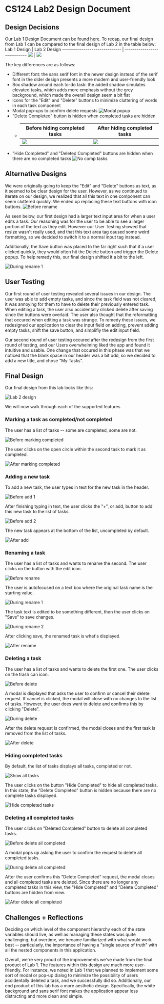 # CS124 Lab2 Design Document

## Design Decisions
Our Lab 1 Design Document can be found [here](https://github.com/McGarvs/cs124/tree/lab1#readme).
To recap, our final design from Lab 1 can be compared to the final design of Lab 2 in the table below:
Lab 1 Design                   | Lab 2 Design
------------------------------ | ---------------------------- 
![](./screenshots/lab1finaldesign.png) | ![](./screenshots/lab2finaldesign.png)

The key differences are as follows:
* Different font: the sans serif font in the newer design instead of the serif font
  in the older design presents a more modern and user-friendly look
* Box shadow around each to-do task: the added shadow simulates elevated tasks, which
  adds more emphasis without the grey background, which made the overall design seem a
  bit flat
* Icons for the "Edit" and "Delete" buttons to minimize cluttering of words in each task
  component
* Modal pop-ups to confirm delete requests
  ![Modal popup](./screenshots/modal-popup.png)
* "Delete Completed" button is hidden when completed tasks are hidden
    * Before hiding completed tasks  | After hiding completed tasks
      ------------------------------ | ---------------------------- 
      ![](./screenshots/before-deletecompleted-hidden.png) | ![](./screenshots/after-deletecompleted-hidden.png) 
* "Hide Completed" and "Deleted Completed" buttons are hidden when there are no completed tasks
  ![No comp tasks](./screenshots/no-completed-tasks.png)

## Alternative Designs
We were originally going to keep the "Edit" and "Delete" buttons as text, as it seemed to
be clear design for the user. However, as we continued to iterate on our design, we
realized that all this text in one component can seem cluttered quickly. We ended up
replacing these text buttons with icon buttons.
![Before rename](./screenshots/before-rename.png)

As seen below, our first design had a larger text input area for when a user edits a task. Our reasoning
was for the user to be able to see a larger portion of the text as they edit. However our User Testing showed
that resize wasn't really used, and that this text area tag caused some weird formatting, so we decided to switch it to a 
normal input tag instead.

Additionally, the Save button was placed to the far right such that if a user clicked quickly, they would often hit the 
Delete button and trigger the Delete popup. To help remedy this, our final design shifted it a bit to the left.

![During rename 1](./screenshots/during-rename-part1.png)

## User Testing
Our first round of user testing revealed several issues in our design. The user was able to add empty tasks, 
and since the task field was not cleared, it was annoying for them to have to delete their previously entered task. 
When editing a task, the user also accidentally clicked delete after saving since the buttons were overlaid. The user also thought
that the reformatting that occured when editing a task was strange. To remedy these issues, we redesigned our application to 
clear the input field on adding, prevent adding empty tasks, shift the save button, and simplifiy the edit input field. 

Our second round of user testing occured after the redesign from the first round of testing, and our Users overwhelming liked the app
and found it intuitive and usable. One change that occured in this phase was that we noticed that the blank space in our header was a bit
odd, so we decided to add a new title, and chose "My Tasks". 
## Final Design
Our final design from this lab looks like this:

![Lab 2 design](./screenshots/lab2finaldesign.png)

We will now walk through each of the supported features.

### Marking a task as completed/not completed
The user has a list of tasks -- some are completed, some are not.

![Before marking completed](./screenshots/fin-before-complete.png)

The user clicks on the open circle within the second task to mark it as completed.

![After marking completed](./screenshots/fin-after-complete.png)

### Adding a new task
To add a new task, the user types in text for the new task in the header.

![Before add 1](./screenshots/before-add-task-1.png)

After finishing typing in text, the user clicks the "+", or add, button to add
this new task to the list of tasks.

![Before add 2](./screenshots/before-add-task-2.png)

The new task appears at the bottom of the list, uncompleted by default.

![After add](./screenshots/after-add-task.png)

### Renaming a task
The user has a list of tasks and wants to rename the second. The user clicks on the button
with the edit icon.

![Before rename](./screenshots/fin-before-rename.png)

The user is autofocused on a text box where the original task name is the starting value.

![During rename 1](./screenshots/fin-during-rename-1.png)

The task text is edited to be something different, then the user clicks on "Save" to save changes.

![During rename 2](./screenshots/fin-during-rename-2.png)

After clicking save, the renamed task is what's displayed.

![After rename](./screenshots/fin-after-rename.png)

### Deleting a task
The user has a list of tasks and wants to delete the first one. The user clicks on the trash
can icon.

![Before delete](./screenshots/fin-before-delete.png)

A modal is displayed that asks the user to confirm or cancel their delete request. If cancel
is clicked, the modal will close with no changes to the list of tasks. However, the user does
want to delete and confirms this by clicking "Delete".

![During delete](./screenshots/fin-during-delete.png)

After the delete request is confirmed, the modal closes and the first task is removed from the
list of tasks.

![After delete](./screenshots/fin-after-delete.png)

### Hiding completed tasks
By default, the list of tasks displays all tasks, completed or not.

![Show all tasks](./screenshots/show-all-tasks.png)

The user clicks on the button "Hide Completed" to hide all completed tasks. In this state, the
"Delete Completed" button is hidden because there are no complete tasks displayed.

![Hide completed tasks](./screenshots/hide-comp-tasks.png)

### Deleting all completed tasks
The user clicks on "Deleted Completed" button to delete all completed tasks.

![Before delete all completed](./screenshots/before-delete-all-comp.png)

A modal pops up asking the user to confirm the request to delete all completed tasks.

![During delete all completed](./screenshots/during-delete-all-comp.png)

After the user confirms this "Delete Completed" request, the modal closes and all completed
tasks are deleted. Since there are no longer any completed tasks in this view, the "Hide Completed"
and "Delete Completed" buttons are hidden from view.

![After delete all completed](./screenshots/after-delete-all-completed.png)

## Challenges + Reflections
Deciding on which level of the component hierarchy each of the state variables should live,
as well as managing these states was quite challenging, but overtime, we became familiarized
with what would work best -- particularly, the importance of having a "single source of truth"
with all the nested components in this application.

Overall, we're very proud of the improvements we've made from the final product of Lab 1. The
features within this design are much more user-friendly. For instance, we noted in Lab 1 that
we planned to implement some sort of modal or pop-up dialog to minimize the possibility of
users accidentally deleted a task, and we successfully did so. Additionally, our end product of
this lab has a more aesthetic design. Specifically, the white background and sans serif font makes
the application appear less distracting and more clean and simple.
